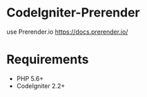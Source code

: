 # CodeIgniter-Prerender
use Prerender.io
https://docs.prerender.io/

# Requirements
- PHP 5.6+
- CodeIgniter 2.2+
